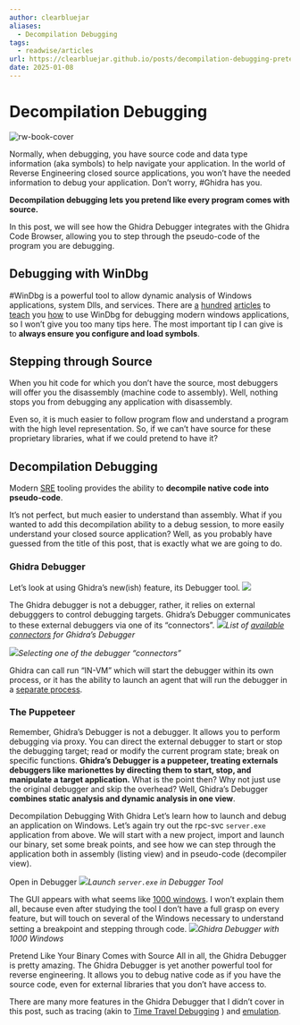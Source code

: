 ```yaml
---
author: clearbluejar
aliases:
  - Decompilation Debugging
tags:
  - readwise/articles
url: https://clearbluejar.github.io/posts/decompilation-debugging-pretending-all-binaries-come-with-source-code/
date: 2025-01-08
---
```

# Decompilation Debugging

![rw-book-cover](https://clearbluejar.github.io/assets/img/2023-11-08-decompilation-debugging-pretending-all-binaries-come-with-source-code/timothy-dykes-LhqLdDPcSV8-unsplash.jpg)

Normally, when debugging, you have source code and data type information (aka symbols) to help navigate your application. In the world of Reverse Engineering closed source applications, you won’t have the needed information to debug your application. Don’t worry, #Ghidra has you. 

**Decompilation debugging lets you pretend like every program comes with source.** 

In this post, we will see how the Ghidra Debugger integrates with the Ghidra Code Browser, allowing you to step through the pseudo-code of the program you are debugging.
[](https://read.readwise.io/read/01jh3d4pt4mxt7r20hxrxnt8ye)

## Debugging with WinDbg

#WinDbg is a powerful tool to allow dynamic analysis of Windows applications, system Dlls, and services. There are [a](https://learn.microsoft.com/en-us/windows-hardware/drivers/debugger/getting-started-with-windows-debugging) [hundred](https://codemachine.com/articles/windbg_quickstart.html) [articles](https://www.codeproject.com/Articles/6084/Windows-Debuggers-Part-1-A-WinDbg-Tutorial) to [teach](https://securityoversimplicity.wordpress.com/2019/11/03/debugging-service-using-windbg/) you [how](https://dev.to/gabbersepp/how-to-debug-an-unmanaged-application-with-windbg-2j23) to use WinDbg for debugging modern windows applications, so I won’t give you too many tips here. The most important tip I can give is to **always ensure you configure and load symbols**.
[](https://read.readwise.io/read/01jh3ddkj420930qb7txp9zzd4)

## Stepping through Source

When you hit code for which you don’t have the source, most debuggers will offer you the disassembly (machine code to assembly).[](https://read.readwise.io/read/01jh3djbtccycq2k74728ccj4b)
Well, nothing stops you from debugging any application with disassembly. [](https://read.readwise.io/read/01jh3djhyrxyq1yea8vxjhzcpp)

Even so, it is much easier to follow program flow and understand a program with the high level representation. So, if we can’t have source for these proprietary libraries, what if we could pretend to have it? [](https://read.readwise.io/read/01jh3dkd1khb4nt1sma3gfemjj)

## Decompilation Debugging

Modern [SRE](https://en.wikipedia.org/wiki/Reverse_engineering#software:~:text=decades.%5B9%5D-,Software%20reverse%20engineering,-can%20help%20to) tooling provides the ability to **decompile native code into pseudo-code**. [](https://read.readwise.io/read/01jh3dkte23zcp45kc7wrtdwy4)

It’s not perfect, but much easier to understand than assembly. What if you wanted to add this decompilation ability to a debug session, to more easily understand your closed source application? Well, as you probably have guessed from the title of this post, that is exactly what we are going to do. [](https://read.readwise.io/read/01jh3dnw6d718174cpj6h1zhxk)

### Ghidra Debugger

 Let’s look at using Ghidra’s new(ish) feature, its Debugger tool.
 [![](https://clearbluejar.github.io/assets/img/2023-11-08-decompilation-debugging-pretending-all-binaries-come-with-source-code/debugger-icon.png)](https://clearbluejar.github.io/assets/img/2023-11-08-decompilation-debugging-pretending-all-binaries-come-with-source-code/debugger-icon.png)
[](https://read.readwise.io/read/01jh3dp7vwqxbwah2tz2qrgv40)

The Ghidra debugger is not a debugger, rather, it relies on external debugggers to control debugging targets. Ghidra’s Debugger communicates to these external debuggers via one of its “connectors”.
 [![](https://clearbluejar.github.io/assets/img/2023-11-08-decompilation-debugging-pretending-all-binaries-come-with-source-code/ghidra-connectors-debugger-code.png)](https://clearbluejar.github.io/assets/img/2023-11-08-decompilation-debugging-pretending-all-binaries-come-with-source-code/ghidra-connectors-debugger-code.png)*List of [available connectors](https://github.com/NationalSecurityAgency/ghidra/tree/master/Ghidra/Debug) for Ghidra’s Debugger*
[](https://read.readwise.io/read/01jh3dqm6ky3xejfkj5cdkr23n)



[![](https://clearbluejar.github.io/assets/img/2023-11-08-decompilation-debugging-pretending-all-binaries-come-with-source-code/connector-options1.png)](https://clearbluejar.github.io/assets/img/2023-11-08-decompilation-debugging-pretending-all-binaries-come-with-source-code/connector-options1.png)*Selecting one of the debugger “connectors”*
[](https://read.readwise.io/read/01jh3drstr0m0kga430zjdfaeq)

Ghidra can call run “IN-VM” which will start the debugger within its own process, or it has the ability to launch an agent that will run the debugger in a [separate process](https://github.com/NationalSecurityAgency/ghidra/blob/master/Ghidra/Debug/Debugger-agent-dbgeng/src/main/java/agent/dbgeng/gadp/DbgEngGadpServer.java#L89).
[](https://read.readwise.io/read/01jh3dv823zk3xxbd4nb411rj3)


### The Puppeteer[](https://clearbluejar.github.io/posts/decompilation-debugging-pretending-all-binaries-come-with-source-code/#the-puppeteer)
 Remember, Ghidra’s Debugger is not a debugger. It allows you to perform debugging via proxy. You can direct the external debugger to start or stop the debugging target; read or modify the current program state; break on specific functions. **Ghidra’s Debugger is a puppeteer, treating externals debuggers like marionettes by directing them to start, stop, and manipulate a target application.**
 What is the point then? Why not just use the original debugger and skip the overhead? Well, Ghidra’s Debugger **combines static analysis and dynamic analysis in one view**.
[](https://read.readwise.io/read/01jh3dxs52aefnwmc9565v82y5)



Decompilation Debugging With Ghidra[](https://clearbluejar.github.io/posts/decompilation-debugging-pretending-all-binaries-come-with-source-code/#decompilation-debugging-with-ghidra)
 Let’s learn how to launch and debug an application on Windows. Let’s again try out the rpc-svc `server.exe` application from above. We will start with a new project, import and launch our binary, set some break points, and see how we can step through the application both in assembly (listing view) and in pseudo-code (decompiler view).
[](https://read.readwise.io/read/01jh3e2tjjwn9c5d5n8tsm7yxb)



Open in Debugger[](https://clearbluejar.github.io/posts/decompilation-debugging-pretending-all-binaries-come-with-source-code/#open-in-debugger)
 [![](https://clearbluejar.github.io/assets/img/2023-11-08-decompilation-debugging-pretending-all-binaries-come-with-source-code/launch-debug-1.gif)](https://clearbluejar.github.io/assets/img/2023-11-08-decompilation-debugging-pretending-all-binaries-come-with-source-code/launch-debug-1.gif)*Launch `server.exe` in Debugger Tool*
[](https://read.readwise.io/read/01jh3e55qr9z0evmfsmmda28ef)



The GUI appears with what seems like [1000 windows](https://github.com/NationalSecurityAgency/ghidra/blob/master/GhidraDocs/GhidraClass/Debugger/A2-UITour.md#windows). I won’t explain them all, because even after studying the tool I don’t have a full grasp on every feature, but will touch on several of the Windows necessary to understand setting a breakpoint and stepping through code.
 [![](https://clearbluejar.github.io/assets/img/2023-11-08-decompilation-debugging-pretending-all-binaries-come-with-source-code/ghidra-debugger-windows.png)](https://clearbluejar.github.io/assets/img/2023-11-08-decompilation-debugging-pretending-all-binaries-come-with-source-code/ghidra-debugger-windows.png)*Ghidra Debugger with 1000 Windows*
[](https://read.readwise.io/read/01jh3e5akzpxfxj1skkpdz8194)



Pretend Like Your Binary Comes with Source[](https://clearbluejar.github.io/posts/decompilation-debugging-pretending-all-binaries-come-with-source-code/#pretend-like-your-binary-comes-with-source)
 All in all, the Ghidra Debugger is pretty amazing. The Ghidra Debugger is yet another powerful tool for reverse engineering. It allows you to debug native code as if you have the source code, even for external libraries that you don’t have access to.
[](https://read.readwise.io/read/01jh3e9112cv79k8dftxek3bnm)



There are many more features in the Ghidra Debugger that I didn’t cover in this post, such as tracing (akin to [Time Travel Debugging](https://learn.microsoft.com/en-us/windows-hardware/drivers/debuggercmds/time-travel-debugging-overview) ) and [emulation](https://github.com/NationalSecurityAgency/ghidra/blob/master/GhidraDocs/GhidraClass/Debugger/B2-Emulation.md#emulation).
[](https://read.readwise.io/read/01jh3e9cn44ngpcqs00hvsg6gy)

